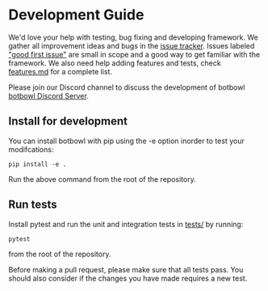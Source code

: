 # Development Guide
We'd love your help with testing, bug fixing and developing framework. We gather all improvement ideas and bugs in the [issue tracker](https://github.com/njustesen/botbowl/issues). Issues labeled ["good first issue"](https://github.com/njustesen/botbowl/issues?q=is%3Aissue+is%3Aopen+label%3A%22good+first+issue%22) are small in scope and a good way to get familiar with the framework. We also need help adding features and tests, check [features.md](features.md) for a complete list. 

Please join our Discord channel to discuss the development of botbowl [botbowl Discord Server](https://discord.gg/MTXMuae).

## Install for development
You can install botbowl with pip using the -e option inorder to test your modifcations:
```
pip install -e .
```
Run the above command from the root of the repository.

## Run tests
Install pytest and run the unit and integration tests in [tests/](../tests) by running:
```
pytest
```
from the root of the repository.

Before making a pull request, please make sure that all tests pass. You should also consider if the changes you have made requires a new test.

